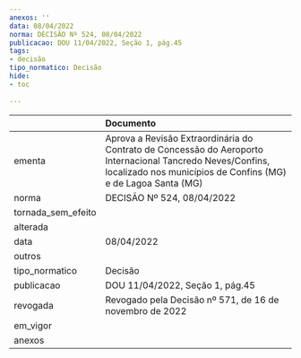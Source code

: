 ```yaml
---
anexos: ''
data: 08/04/2022
norma: DECISÃO Nº 524, 08/04/2022
publicacao: DOU 11/04/2022, Seção 1, pág.45
tags:
- decisão
tipo_normatico: Decisão
hide: 
- toc 
 
---
```


|                    | Documento                                                                                                                                                                   |
|:-------------------|:----------------------------------------------------------------------------------------------------------------------------------------------------------------------------|
| ementa             | Aprova a Revisão Extraordinária do Contrato de Concessão do Aeroporto Internacional Tancredo Neves/Confins, localizado nos municípios de Confins (MG) e de Lagoa Santa (MG) |
| norma              | DECISÃO Nº 524, 08/04/2022                                                                                                                                                  |
| tornada_sem_efeito |                                                                                                                                                                             |
| alterada           |                                                                                                                                                                             |
| data               | 08/04/2022                                                                                                                                                                  |
| outros             |                                                                                                                                                                             |
| tipo_normatico     | Decisão                                                                                                                                                                     |
| publicacao         | DOU 11/04/2022, Seção 1, pág.45                                                                                                                                             |
| revogada           | Revogado pela Decisão nº 571, de 16 de novembro de 2022                                                                                                                     |
| em_vigor           |                                                                                                                                                                             |
| anexos             |                                                                                                                                                                             |